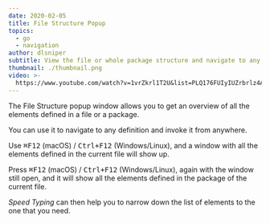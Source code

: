 ```yaml
---
date: 2020-02-05
title: File Structure Popup
topics:
  - go
  - navigation
author: dlsniper
subtitle: View the file or whole package structure and navigate to any element.
thumbnail: ./thumbnail.png
video: >-
  https://www.youtube.com/watch?v=1vrZkrl1T2U&list=PLQ176FUIyIUZrbrlz4AY1V8VzBJKZyVlW&index=145
---
```


The File Structure popup window allows you to get an overview of all the elements defined in a file or a package.

You can use it to navigate to any definition and invoke it from anywhere.

Use <kbd>⌘F12</kbd> (macOS) / <kbd>Ctrl+F12</kbd> (Windows/Linux), and a window with all the elements defined in the current file will show up.

Press <kbd>⌘F12</kbd> (macOS) / <kbd>Ctrl+F12</kbd> (Windows/Linux), again with the window still open, and it will show all the elements defined in the package of the current file.

_Speed Typing_ can then help you to narrow down the list of elements to the one that you need.
